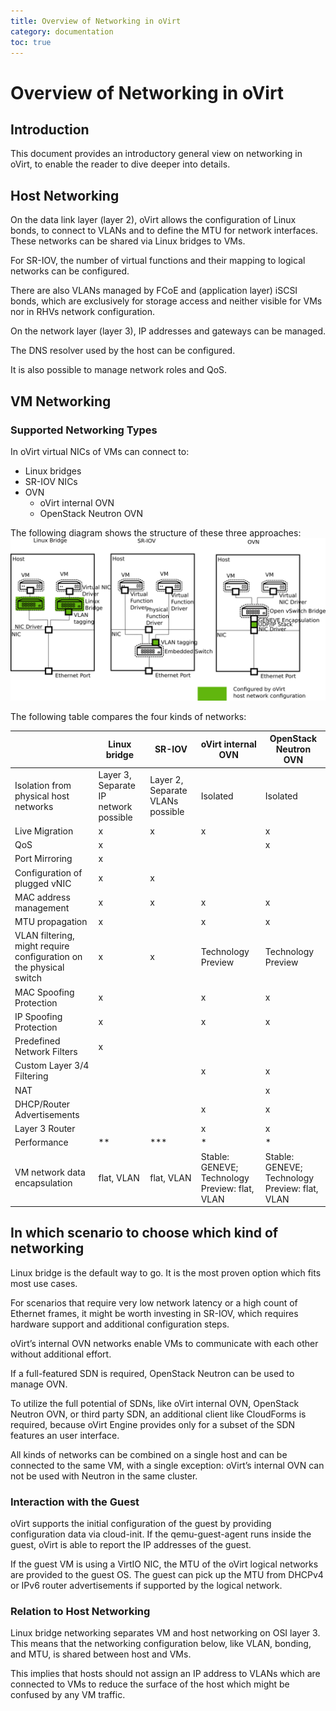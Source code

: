 ```yaml
---
title: Overview of Networking in oVirt
category: documentation
toc: true
---
```


# Overview of Networking in oVirt

## Introduction

This document provides an introductory general view on networking in oVirt, to
enable the reader to dive deeper into details.

## Host Networking

On the data link layer (layer 2), oVirt allows the configuration of Linux bonds,
to connect to VLANs and to define the MTU for network interfaces. These networks
can be shared via Linux bridges to VMs.

For SR-IOV, the number of virtual functions and their mapping to logical
networks can be configured.

There are also VLANs managed by FCoE and (application layer) iSCSI bonds, which
are exclusively for storage access and neither visible for VMs nor in RHVs
network configuration.

On the network layer (layer 3), IP addresses and gateways can be managed.

The DNS resolver used by the host can be configured.

It is also possible to manage network roles and QoS.

## VM Networking

### Supported Networking Types

In oVirt virtual NICs of VMs can connect to:
* Linux bridges
* SR-IOV NICs
* OVN
    - oVirt internal OVN
    - OpenStack Neutron OVN

The following diagram shows the structure of these three approaches:
![Graphical comparison of VM network types](./images/network_types.png)

The following table compares the four kinds of networks:

||Linux bridge|SR-IOV|oVirt internal OVN|OpenStack Neutron OVN|
|--- |--- |--- |--- |--- |
|Isolation from physical host networks|Layer 3, Separate IP network possible|Layer 2, Separate VLANs possible|Isolated|Isolated|
|Live Migration|x|x|x|x|
|QoS|x|||x|
|Port Mirroring|x||||
|Configuration of plugged vNIC|x|x|||
|MAC address management|x|x|x|x|
|MTU propagation|x||x|x|
|VLAN filtering, might require configuration on the physical switch|x|x|Technology Preview|Technology Preview|
|MAC Spoofing Protection|x||x|x|
|IP Spoofing Protection|x||x|x|
|Predefined Network Filters|x||||
|Custom Layer 3/4 Filtering|||x|x|
|NAT||||x|
|DHCP/Router Advertisements|||x|x|
|Layer 3 Router|||x|x|
|Performance|**|***|*|*|
|VM network data encapsulation|flat, VLAN|flat, VLAN|Stable: GENEVE; Technology Preview: flat, VLAN|Stable: GENEVE; Technology Preview: flat, VLAN|


## In which scenario to choose which kind of networking

Linux bridge is the default way to go. It is the most proven option which fits most use cases.

For scenarios that require very low network latency or a high count of Ethernet frames, it might be worth investing in SR-IOV, which requires hardware support and additional configuration steps.

oVirt’s internal OVN networks enable VMs to communicate with each other without additional effort.

If a full-featured SDN is required, OpenStack Neutron can be used to manage OVN.

To utilize the full potential of SDNs, like oVirt internal OVN, OpenStack Neutron OVN, or third party SDN, an additional client like CloudForms is required, because oVirt Engine provides only for a subset of the SDN features an user interface.

All kinds of networks can be combined on a single host and can be connected to the same VM, with a single exception: oVirt’s internal OVN can not be used with Neutron in the same cluster.

### Interaction with the Guest

oVirt supports the initial configuration of the guest by providing configuration data via cloud-init. If the qemu-guest-agent runs inside the guest, oVirt is able to report the IP addresses of the guest.

If the guest VM is using a VirtIO NIC, the MTU of the oVirt logical networks are provided to the guest OS. The guest can pick up the MTU from DHCPv4 or IPv6 router advertisements if supported by the logical network.

### Relation to Host Networking

Linux bridge networking separates VM and host networking on OSI layer 3. This means that the
networking configuration below, like VLAN, bonding, and MTU, is shared between host and VMs.

This implies that hosts should not assign an IP address to VLANs which are connected to VMs
to reduce the surface of the host which might be confused by any VM traffic.

